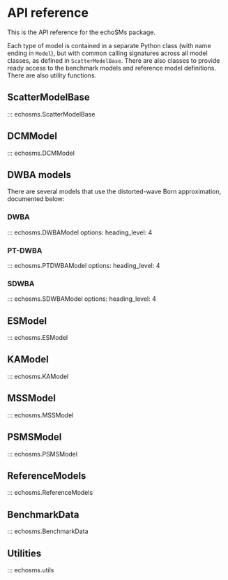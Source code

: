 # API reference

This is the API reference for the echoSMs package.

Each type of model is contained in a separate Python class (with name ending in ``Model``), but with common calling signatures across all model classes, as defined in ``ScatterModelBase``. There are also classes to provide ready access to the benchmark models and reference model definitions. There are also utility functions.

## ScatterModelBase

::: echosms.ScatterModelBase

## DCMModel

::: echosms.DCMModel

## DWBA models

There are several models that use the distorted-wave Born approximation, documented below:

### DWBA

::: echosms.DWBAModel
    options:
        heading_level: 4

### PT-DWBA

::: echosms.PTDWBAModel
    options:
        heading_level: 4

### SDWBA

::: echosms.SDWBAModel
    options:
        heading_level: 4

## ESModel

::: echosms.ESModel

## KAModel

::: echosms.KAModel

## MSSModel

::: echosms.MSSModel

## PSMSModel

::: echosms.PSMSModel

## ReferenceModels

::: echosms.ReferenceModels

## BenchmarkData

::: echosms.BenchmarkData

## Utilities

::: echosms.utils

